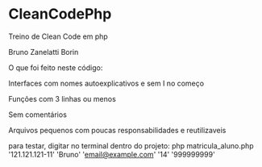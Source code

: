 # CleanCodePhp
Treino de Clean Code em php

Bruno Zanelatti Borin

O que foi feito neste código:

Interfaces com nomes autoexplicativos e sem I no começo

Funções com 3 linhas ou menos

Sem comentários

Arquivos pequenos com poucas responsabilidades e reutilizaveis


para testar, digitar no terminal dentro do projeto:
php matricula_aluno.php '121.121.121-11' 'Bruno' 'email@example.com' '14' '999999999'

